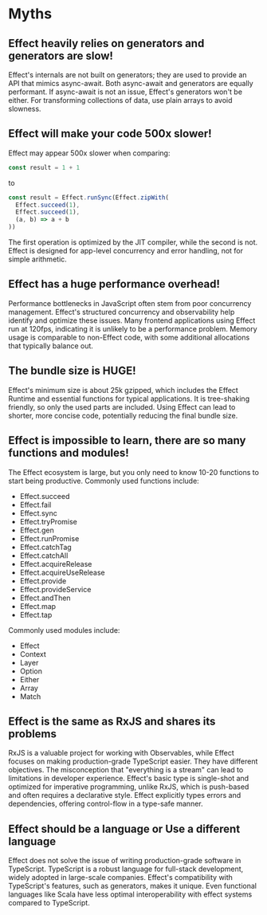 # Myths

## Effect heavily relies on generators and generators are slow!

Effect's internals are not built on generators; they are used to provide an API that mimics async-await. Both async-await and generators are equally performant. If async-await is not an issue, Effect's generators won't be either. For transforming collections of data, use plain arrays to avoid slowness.

## Effect will make your code 500x slower!

Effect may appear 500x slower when comparing:

```ts
const result = 1 + 1
```

to 

```ts
const result = Effect.runSync(Effect.zipWith(
  Effect.succeed(1),
  Effect.succeed(1),
  (a, b) => a + b
))
```

The first operation is optimized by the JIT compiler, while the second is not. Effect is designed for app-level concurrency and error handling, not for simple arithmetic.

## Effect has a huge performance overhead!

Performance bottlenecks in JavaScript often stem from poor concurrency management. Effect's structured concurrency and observability help identify and optimize these issues. Many frontend applications using Effect run at 120fps, indicating it is unlikely to be a performance problem. Memory usage is comparable to non-Effect code, with some additional allocations that typically balance out.

## The bundle size is HUGE!

Effect's minimum size is about 25k gzipped, which includes the Effect Runtime and essential functions for typical applications. It is tree-shaking friendly, so only the used parts are included. Using Effect can lead to shorter, more concise code, potentially reducing the final bundle size.

## Effect is impossible to learn, there are so many functions and modules!

The Effect ecosystem is large, but you only need to know 10-20 functions to start being productive. Commonly used functions include:

- Effect.succeed
- Effect.fail
- Effect.sync
- Effect.tryPromise
- Effect.gen
- Effect.runPromise
- Effect.catchTag
- Effect.catchAll
- Effect.acquireRelease
- Effect.acquireUseRelease
- Effect.provide
- Effect.provideService
- Effect.andThen
- Effect.map
- Effect.tap

Commonly used modules include:

- Effect
- Context
- Layer
- Option
- Either
- Array
- Match

## Effect is the same as RxJS and shares its problems

RxJS is a valuable project for working with Observables, while Effect focuses on making production-grade TypeScript easier. They have different objectives. The misconception that "everything is a stream" can lead to limitations in developer experience. Effect's basic type is single-shot and optimized for imperative programming, unlike RxJS, which is push-based and often requires a declarative style. Effect explicitly types errors and dependencies, offering control-flow in a type-safe manner.

## Effect should be a language or Use a different language

Effect does not solve the issue of writing production-grade software in TypeScript. TypeScript is a robust language for full-stack development, widely adopted in large-scale companies. Effect's compatibility with TypeScript's features, such as generators, makes it unique. Even functional languages like Scala have less optimal interoperability with effect systems compared to TypeScript.